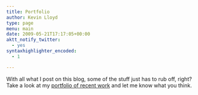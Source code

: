 ```yaml
---
title: Portfolio
author: Kevin Lloyd
type: page
menu: main
date: 2009-05-21T17:17:05+00:00
aktt_notify_twitter:
  - yes
syntaxhighlighter_encoded:
  - 1

---
```

With all what I post on this blog, some of the stuff just has to rub off, right? Take a look at my [portfolio of recent work][1] and let me know what you think.

 [1]: https://www.kevinlloyd.net/#recent